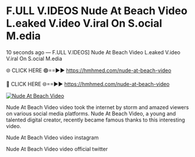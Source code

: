 # F.ULL V.IDEOS Nude At Beach Video L.eaked V.ideo V.iral On S.ocial M.edia

10 seconds ago — F.ULL V.IDEOS] Nude At Beach Video L.eaked V.ideo V.iral On S.ocial M.edia

🌐 CLICK HERE 🟢==►► https://hmhmed.com/nude-at-beach-video

🔴 CLICK HERE 🌐==►► https://hmhmed.com/nude-at-beach-video

[![Nude At Beach Video](https://i.imgur.com/dJHk4Zq.gif)](https://hmhmed.com/nude-at-beach-video)

Nude At Beach Video video took the internet by storm and amazed viewers on various social media platforms. Nude At Beach Video, a young and talented digital creator, recently became famous thanks to this interesting video.

Nude At Beach Video video instagram

Nude At Beach Video video official twitter